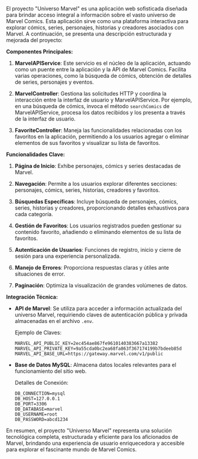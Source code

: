 El proyecto "Universo Marvel" es una aplicación web sofisticada diseñada para brindar acceso integral a información sobre el vasto universo de Marvel Comics. Esta aplicación sirve como una plataforma interactiva para explorar cómics, series, personajes, historias y creadores asociados con Marvel. A continuación, se presenta una descripción estructurada y mejorada del proyecto:

**Componentes Principales:**

1. **MarvelAPIService**: Este servicio es el núcleo de la aplicación, actuando como un puente entre la aplicación y la API de Marvel Comics. Facilita varias operaciones, como la búsqueda de cómics, obtención de detalles de series, personajes y eventos.

2. **MarvelController**: Gestiona las solicitudes HTTP y coordina la interacción entre la interfaz de usuario y MarvelAPIService. Por ejemplo, en una búsqueda de cómics, invoca el método `searchComics` de MarvelAPIService, procesa los datos recibidos y los presenta a través de la interfaz de usuario.

3. **FavoriteController**: Maneja las funcionalidades relacionadas con los favoritos en la aplicación, permitiendo a los usuarios agregar o eliminar elementos de sus favoritos y visualizar su lista de favoritos.

**Funcionalidades Clave:**

1. **Página de Inicio**: Exhibe personajes, cómics y series destacadas de Marvel.

2. **Navegación**: Permite a los usuarios explorar diferentes secciones: personajes, cómics, series, historias, creadores y favoritos.

3. **Búsquedas Específicas**: Incluye búsqueda de personajes, cómics, series, historias y creadores, proporcionando detalles exhaustivos para cada categoría.

4. **Gestión de Favoritos**: Los usuarios registrados pueden gestionar su contenido favorito, añadiendo o eliminando elementos de su lista de favoritos.

5. **Autenticación de Usuarios**: Funciones de registro, inicio y cierre de sesión para una experiencia personalizada.

6. **Manejo de Errores**: Proporciona respuestas claras y útiles ante situaciones de error.

7. **Paginación**: Optimiza la visualización de grandes volúmenes de datos.

**Integración Técnica:**

- **API de Marvel**: Se utiliza para acceder a información actualizada del universo Marvel, requiriendo claves de autenticación pública y privada almacenadas en el archivo `.env`.

  Ejemplo de Claves:
  ```plaintext
  MARVEL_API_PUBLIC_KEY=2ec454ae867fe9610140383667a13382
  MARVEL_API_PRIVATE_KEY=9a55cda0bc2ea68fa863f367174199b7bdeeb85d
  MARVEL_API_BASE_URL=https://gateway.marvel.com/v1/public
  ```

- **Base de Datos MySQL**: Almacena datos locales relevantes para el funcionamiento del sitio web.

  Detalles de Conexión:
  ```plaintext
  DB_CONNECTION=mysql
  DB_HOST=127.0.0.1
  DB_PORT=3306
  DB_DATABASE=marvel
  DB_USERNAME=root
  DB_PASSWORD=abcd1234
  ```

En resumen, el proyecto "Universo Marvel" representa una solución tecnológica completa, estructurada y eficiente para los aficionados de Marvel, brindando una experiencia de usuario enriquecedora y accesible para explorar el fascinante mundo de Marvel Comics.
